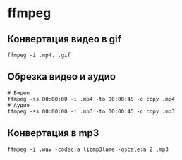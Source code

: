 # ffmpeg

## Конвертация видео в gif
```
ffmpeg -i .mp4. .gif
```

## Обрезка видео и аудио

```
# Видео
ffmpeg -ss 00:00:00 -i .mp4 -to 00:00:45 -c copy .mp4
# Аудио
ffmpeg -ss 00:00:00 -i .mp3 -to 00:00:45 -c copy .mp3
```

## Конвертация в mp3
```
ffmpeg -i .wav -codec:a libmp3lame -qscale:a 2 .mp3
```
